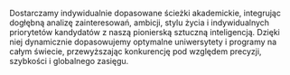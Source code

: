 Dostarczamy indywidualnie dopasowane ścieżki akademickie, integrując dogłębną
analizę zainteresowań, ambicji, stylu życia i indywidualnych priorytetów kandydatów
z naszą pionierską sztuczną inteligencją. Dzięki niej dynamicznie dopasowujemy
optymalne uniwersytety i programy na całym świecie, przewyższając
konkurencję pod względem precyzji, szybkości i globalnego zasięgu.
